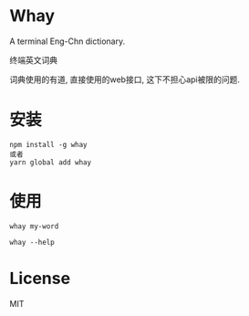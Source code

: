 # Whay
A terminal Eng-Chn dictionary.

终端英文词典

词典使用的有道, 直接使用的web接口, 这下不担心api被限的问题.

# 安装

```
npm install -g whay
或者
yarn global add whay
```

# 使用

```
whay my-word

whay --help
```

# License

MIT
